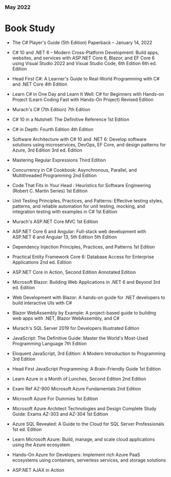 ### May 2022
# Book Study
- The C# Player's Guide (5th Edition) Paperback – January 14, 2022
- C# 10 and .NET 6 – Modern Cross-Platform Development: Build apps, websites, and services with ASP.NET Core 6, Blazor, and EF Core 6 using Visual Studio 2022 and Visual Studio Code, 6th Edition 6th ed. Edition
- Head First C#: A Learner's Guide to Real-World Programming with C# and .NET Core 4th Edition
- Learn C# in One Day and Learn It Well: C# for Beginners with Hands-on Project (Learn Coding Fast with Hands-On Project) Revised Edition
- Murach's C# (7th Edition) 7th Edition
- C# 10 in a Nutshell: The Definitive Reference 1st Edition
- C# in Depth: Fourth Edition 4th Edition
- Software Architecture with C# 10 and .NET 6: Develop software solutions using microservices, DevOps, EF Core, and design patterns for Azure, 3rd Edition 3rd ed. Edition
- Mastering Regular Expressions Third Edition
- Concurrency in C# Cookbook: Asynchronous, Parallel, and Multithreaded Programming 2nd Edition
- Code That Fits in Your Head : Heuristics for Software Engineering (Robert C. Martin Series) 1st Edition
- Unit Testing Principles, Practices, and Patterns: Effective testing styles, patterns, and reliable automation for unit testing, mocking, and integration testing with examples in C# 1st Edition


- Murach's ASP.NET Core MVC 1st Edition
- ASP.NET Core 6 and Angular: Full-stack web development with ASP.NET 6 and Angular 13, 5th Edition 5th Edition
- Dependency Injection Principles, Practices, and Patterns 1st Edition
- Practical Entity Framework Core 6: Database Access for Enterprise Applications 2nd ed. Edition
- ASP.NET Core in Action, Second Edition Annotated Edition
- Microsoft Blazor: Building Web Applications in .NET 6 and Beyond 3rd ed. Edition
- Web Development with Blazor: A hands-on guide for .NET developers to build interactive UIs with C#
- Blazor WebAssembly by Example: A project-based guide to building web apps with .NET, Blazor WebAssembly, and C#
- Murach's SQL Server 2019 for Developers Illustrated Edition


- JavaScript: The Definitive Guide: Master the World's Most-Used Programming Language 7th Edition
- Eloquent JavaScript, 3rd Edition: A Modern Introduction to Programming 3rd Edition
- Head First JavaScript Programming: A Brain-Friendly Guide 1st Edition


- Learn Azure in a Month of Lunches, Second Edition 2nd Edition
- Exam Ref AZ-900 Microsoft Azure Fundamentals 2nd Edition
- Microsoft Azure For Dummies 1st Edition
- Microsoft Azure Architect Technologies and Design Complete Study Guide: Exams AZ-303 and AZ-304 1st Edition
- Azure SQL Revealed: A Guide to the Cloud for SQL Server Professionals 1st ed. Edition
- Learn Microsoft Azure: Build, manage, and scale cloud applications using the Azure ecosystem
- Hands-On Azure for Developers: Implement rich Azure PaaS ecosystems using containers, serverless services, and storage solutions
- ASP.NET AJAX in Action
